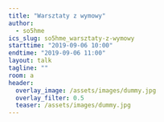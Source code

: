```yaml
---
title: "Warsztaty z wymowy"
author: 
  - so5hme
ics_slug: so5hme_warsztaty-z-wymowy
starttime: "2019-09-06 10:00"
endtime: "2019-09-06 11:00"
layout: talk
tagline: ""
room: a
header:
  overlay_image: /assets/images/dummy.jpg
  overlay_filter: 0.5
  teaser: /assets/images/dummy.jpg
---
```

